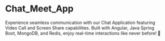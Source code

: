 # Chat_Meet_App
Experience seamless communication with our Chat Application featuring Video Call and Screen Share capabilities. Built with Angular, Java Spring Boot, MongoDB, and Redis, enjoy real-time interactions like never before! 🚀
